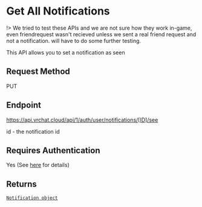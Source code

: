 # Get All Notifications

!> We tried to test these APIs and we are not sure how they work in-game, even friendrequest wasn't recieved unless we sent a real friend request and not a notification. will have to do some further testing.

This API allows you to set a notification as seen

## Request Method
PUT

## Endpoint
https://api.vrchat.cloud/api/1/auth/user/notifications/[ID]/see

id - the notification id

## Requires Authentication
Yes (See [here](/Authorization.md) for details)

## Returns

[`Notification object`](/Objects/Notification.md#notification-object)

